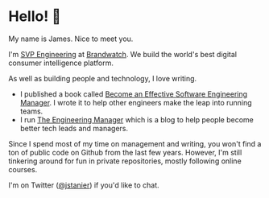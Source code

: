 # Hello! :wave:

My name is James. Nice to meet you.  

I'm [SVP Engineering](https://www.linkedin.com/in/jstanier/) at [Brandwatch](https://www.brandwatch.com). We build the world's best digital consumer intelligence platform.

As well as building people and technology, I love writing.

* I published a book called [Become an Effective Software Engineering Manager](https://www.theengineeringmanager.com/book/). I wrote it to help other engineers make the leap into running teams.
* I run [The Engineering Manager](https://www.theengineeringmanager.com) which is a blog to help people become better tech leads and managers.

Since I spend most of my time on management and writing, you won't find a ton of public code on Github from the last few years. However, I'm still tinkering around for fun in private repositories, mostly following online courses.

I'm on Twitter ([@jstanier](https://www.twitter.com/jstanier)) if you'd like to chat.
